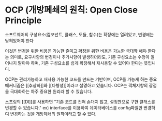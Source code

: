 # OCP (개방폐쇄의 원칙: Open Close Principle

소프트웨어의 구성요소(컴포넌트, 클래스, 모듈, 함수)는 확장에는 열려있고, 변경에는 닫혀있어야 한다

이것은 변경을 위한 비용은 가능한 줄이고 확장을 위한 비용은 가능한 극대화 해야 한다는 의미로, 요구사항의 변경이나 추가사항이 발생하더라도, 기존 구성요소는 수정이 일어나지 말아야 하며, 기존 구성요소를 쉽게 확장해서 재사용할 수 있어야 한다는 뜻입니다. 

OCP는 관리가능하고 재사용 가능한 코드를 만드는 기반이며, OCP를 가능케 하는 중요 메커니즘은 [[추상화]]와 [[다형성]]이라고 설명하고 있습니다. OCP는 객체지향의 장점을 극대화하는 아주 중요한 원리라 할 수 있습니다.

스프링의 [[DI]]를 사용하면 "기존 코드를 전혀 손대지 않고, 설정만으로 구현 클래스를 변경할 수 있습니다."
ex) interface를 이용하여 데이터베이스를 config파일만 변경하여 변경하는 것을 개방폐쇄의 원칙이라고 할 수 있다.

